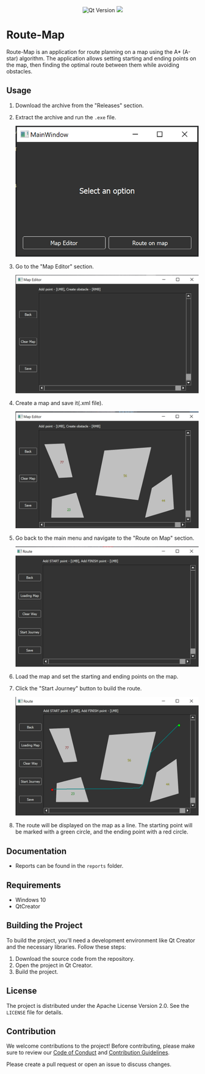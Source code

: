<p align = "center">
  <img src = "https://img.shields.io/badge/Qt_Creator-5.0.2-41CD52?style=plastic&logo=Qt&labelColor=black" alt = "Qt Version">
  <img src = "https://img.shields.io/badge/Doxygen-1.10.0-%23?style=plastic&logo=doxygen&logoColor=%232C4AA8&label=Doxygen&labelColor=black&color=%232C4AA8">
</p>

# Route-Map

Route-Map is an application for route planning on a map using the A* (A-star) algorithm. The application allows setting starting and ending points on the map, then finding the optimal route between them while avoiding obstacles.

## Usage

1. Download the archive from the "Releases" section.

2. Extract the archive and run the ```.exe``` file.

   ![Main Page](screenshots/screenshot1.png)
   
3. Go to the "Map Editor" section.

   ![Map Editor](screenshots/screenshot2.png)

4. Create a map and save it(.xml file).

   ![Obstacles](screenshots/screenshot3.png)

5. Go back to the main menu and navigate to the "Route on Map" section.

   ![Route on map](screenshots/screenshot4.png)

6. Load the map and set the starting and ending points on the map.

7. Click the "Start Journey" button to build the route.

   ![Route](screenshots/screenshot5.png)

8. The route will be displayed on the map as a line. The starting point will be marked with a green circle, and the ending point with a red circle.

## Documentation

* Reports can be found in the ```reports``` folder.

## Requirements

* Windows 10
* QtCreator

## Building the Project

To build the project, you'll need a development environment like Qt Creator and the necessary libraries. Follow these steps:

1. Download the source code from the repository.
2. Open the project in Qt Creator.
3. Build the project.

## License

The project is distributed under the Apache License Version 2.0. See the ```LICENSE``` file for details.

## Contribution

We welcome contributions to the project! Before contributing, please make sure to review our [Code of Conduct](CODE_OF_CONDUCT.md) and [Contribution Guidelines](CONTRIBUTING.md). 

Please create a pull request or open an issue to discuss changes.
